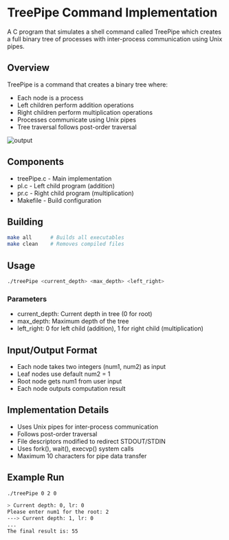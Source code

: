 # TreePipe Command Implementation

A C program that simulates a shell command called TreePipe which creates a full binary tree of processes with inter-process communication using Unix pipes.

## Overview
TreePipe is a command that creates a binary tree where:

- Each node is a process
- Left children perform addition operations
- Right children perform multiplication operations
- Processes communicate using Unix pipes
- Tree traversal follows post-order traversal
  
![output](https://github.com/user-attachments/assets/7921e9f3-e7f0-4fb7-a3c2-3dadf1e8fe49)

## Components
- treePipe.c - Main implementation
- pl.c - Left child program (addition)
- pr.c - Right child program (multiplication)
- Makefile - Build configuration

## Building
```bash
make all      # Builds all executables
make clean    # Removes compiled files
```

## Usage
```bash
./treePipe <current_depth> <max_depth> <left_right>
```
### Parameters
- current_depth: Current depth in tree (0 for root)
- max_depth: Maximum depth of the tree
- left_right: 0 for left child (addition), 1 for right child (multiplication)

## Input/Output Format
- Each node takes two integers (num1, num2) as input
- Leaf nodes use default num2 = 1
- Root node gets num1 from user input
- Each node outputs computation result

## Implementation Details
- Uses Unix pipes for inter-process communication
- Follows post-order traversal
- File descriptors modified to redirect STDOUT/STDIN
- Uses fork(), wait(), execvp() system calls
- Maximum 10 characters for pipe data transfer

## Example Run
``` bash
./treePipe 0 2 0

> Current depth: 0, lr: 0
Please enter num1 for the root: 2
---> Current depth: 1, lr: 0
...
The final result is: 55
```
